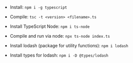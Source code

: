 - Install: `npm i -g typescript`
- Compile: `tsc -t <version> <filename>.ts`
- Install TypeScript Node: `npm i ts-node`
- Compile and run via node: `npx ts-node index.ts`

- Install lodash (package for utility functions): `npm i lodash`
- Install types for lodash: `npm i -D @types/lodash`